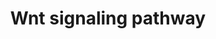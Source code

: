 ---
annotations:
- id: PW:0000008
  parent: signaling pathway
  type: Pathway Ontology
  value: Wnt signaling pathway
authors:
- A.J.Carolo
- MaintBot
- Thomas
- Ddigles
- Khanspers
- Egonw
- Eweitz
citedin: ''
communities: []
description: 'Wnt proteins are secreted morphogens that are required for basic developmental
  processes, such as cell-fate specification, progenitor-cell proliferation and the
  control of asymmetric cell division, in many different species and organs. There
  are at least three different Wnt pathways: the canonical pathway, the planar cell
  polarity (PCP) pathway and the Wnt/Ca2+ pathway. In the canonical Wnt pathway, the
  major effect of Wnt ligand binding to its receptor is the stabilization of cytoplasmic
  beta-catenin through inhibition of the bea-catenin degradation complex. Beta-catenin
  is then free to enter the nucleus and activate Wnt-regulated genes through its interaction
  with TCF (T-cell factor) family transcription factors and concomitant recruitment
  of coactivators. Planar cell polarity (PCP) signaling leads to the activation of
  the small GTPases RHOA (RAS homologue gene-family member A) and RAC1, which activate
  the stress kinase JNK (Jun N-terminal kinase) and ROCK (RHO-associated coiled-coil-containing
  protein kinase 1) and leads to remodelling of the cytoskeleton and changes in cell
  adhesion and motility. WNT-Ca2+ signalling is mediated through G proteins and phospholipases
  and leads to transient increases in cytoplasmic free calcium that subsequently activate
  the kinase PKC (protein kinase C) and CAMKII (calcium calmodulin mediated kinase
  II) and the phosphatase calcineurin.  Source: [KEGG](http://www.genome.jp/kegg/pathway/hsa/hsa04310.html).'
last-edited: 2025-02-27
ndex: null
organisms:
- Drosophila melanogaster
redirect_from:
- /index.php/Pathway:WP97
- /instance/WP97
- /instance/WP97_r136883
revision: r136883
schema-jsonld:
- '@context': https://schema.org/
  '@id': https://wikipathways.github.io/pathways/WP97.html
  '@type': Dataset
  creator:
    '@type': Organization
    name: WikiPathways
  description: 'Wnt proteins are secreted morphogens that are required for basic developmental
    processes, such as cell-fate specification, progenitor-cell proliferation and
    the control of asymmetric cell division, in many different species and organs.
    There are at least three different Wnt pathways: the canonical pathway, the planar
    cell polarity (PCP) pathway and the Wnt/Ca2+ pathway. In the canonical Wnt pathway,
    the major effect of Wnt ligand binding to its receptor is the stabilization of
    cytoplasmic beta-catenin through inhibition of the bea-catenin degradation complex.
    Beta-catenin is then free to enter the nucleus and activate Wnt-regulated genes
    through its interaction with TCF (T-cell factor) family transcription factors
    and concomitant recruitment of coactivators. Planar cell polarity (PCP) signaling
    leads to the activation of the small GTPases RHOA (RAS homologue gene-family member
    A) and RAC1, which activate the stress kinase JNK (Jun N-terminal kinase) and
    ROCK (RHO-associated coiled-coil-containing protein kinase 1) and leads to remodelling
    of the cytoskeleton and changes in cell adhesion and motility. WNT-Ca2+ signalling
    is mediated through G proteins and phospholipases and leads to transient increases
    in cytoplasmic free calcium that subsequently activate the kinase PKC (protein
    kinase C) and CAMKII (calcium calmodulin mediated kinase II) and the phosphatase
    calcineurin.  Source: [KEGG](http://www.genome.jp/kegg/pathway/hsa/hsa04310.html).'
  keywords:
  - APC
  - Am
  - Axin
  - CBP
  - CK1,2
  - Cer
  - Ci
  - Cos2
  - Dally
  - Dpp
  - Dsh
  - Fu
  - Fz2
  - Hh
  - PKA
  - PP2A
  - PP2c
  - Ptc
  - Sgg
  - Slmb
  - Smo
  - Su(fu)
  - Wg
  - gbp
  - pan
  license: CC0
  name: Wnt signaling pathway
seo: CreativeWork
title: Wnt signaling pathway
wpid: WP97
---